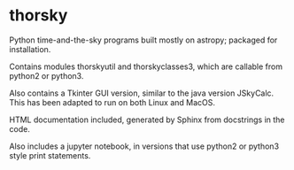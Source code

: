 # thorsky
Python time-and-the-sky programs built mostly on astropy;  packaged for installation.  

Contains modules thorskyutil and thorskyclasses3, which are callable from python2 or python3.  

Also contains a Tkinter GUI version, similar to the java version JSkyCalc.  This has been adapted to run on both Linux and MacOS.

HTML documentation included, generated by Sphinx from docstrings in the code.

Also includes a jupyter notebook, in versions that use python2 or python3 style print statements.

